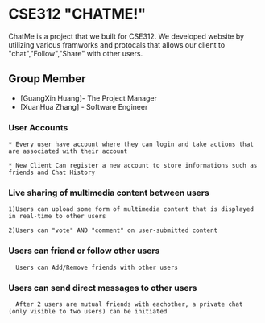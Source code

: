 # CSE312 "CHATME!"

ChatMe is a project that we built for CSE312. We developed website by utilizing various framworks and protocals that allows our client to "chat","Follow","Share" with other users.

## Group Member

* [GuangXin Huang]- The Project Manager
* [XuanHua Zhang] - Software Engineer



### User Accounts


```
* Every user have account where they can login and take actions that are associated with their account

* New Client Can register a new account to store informations such as friends and Chat History
```



### Live sharing of multimedia content between users


```
1)Users can upload some form of multimedia content that is displayed in real-time to other users

2)Users can "vote" AND "comment" on user-submitted content

```

### Users can friend or follow other users


```
  Users can Add/Remove friends with other users
```

### Users can send direct messages to other users

```
  After 2 users are mutual friends with eachother, a private chat (only visible to two users) can be initiated
```



